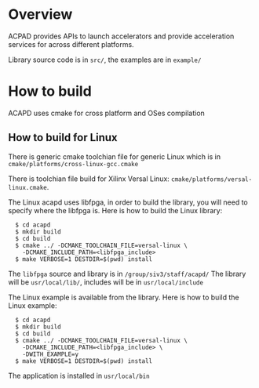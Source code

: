 
# Overview
ACPAD provides APIs to launch accelerators and provide acceleration
services for across different platforms.

Library source code is in `src/`, the examples are in `example/`

# How to build
ACAPD uses cmake for cross platform and OSes compilation

## How to build for Linux

There is generic cmake toolchian file for generic Linux which is in
`cmake/platforms/cross-linux-gcc.cmake`

There is toolchian file build for Xilinx Versal Linux:
`cmake/platforms/versal-linux.cmake`.

The Linux acapd uses libfpga, in order to build the library, you will need
to specify where the libfpga is. Here is how to build the Linux library:
```
  $ cd acapd
  $ mkdir build
  $ cd build
  $ cmake ../ -DCMAKE_TOOLCHAIN_FILE=versal-linux \
    -DCMAKE_INCLUDE_PATH=<libfpga_include>
  $ make VERBOSE=1 DESTDIR=$(pwd) install
```
The `libfpga` source and library is in `/group/siv3/staff/acapd/`
The library will be `usr/local/lib/`, includes will be in `usr/local/include`

The Linux example is available from the library. Here is how to build the Linux
example:
```
  $ cd acapd
  $ mkdir build
  $ cd build
  $ cmake ../ -DCMAKE_TOOLCHAIN_FILE=versal-linux \
    -DCMAKE_INCLUDE_PATH=<libfpga_include> \
    -DWITH_EXAMPLE=y
  $ make VERBOSE=1 DESTDIR=$(pwd) install
```
The application is installed in `usr/local/bin`
